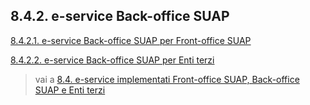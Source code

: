 ## 8.4.2. e-service Back-office SUAP

[8.4.2.1. e-service Back-office SUAP per Front-office SUAP](08_04_02_01.md)

[8.4.2.2. e-service Back-office SUAP per Enti terzi](08_04_02_02.md)

> vai a [8.4. e-service implementati Front-office SUAP, Back-office SUAP e Enti terzi](../08_04.md)
